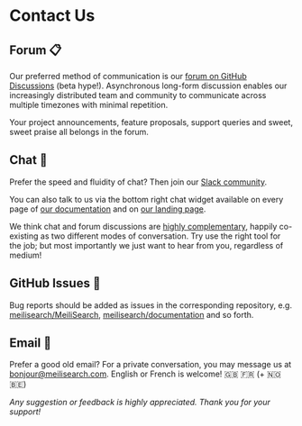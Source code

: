 # Contact Us

## Forum 📋

Our preferred method of communication is our [forum on GitHub Discussions](https://github.com/meilisearch/MeiliSearch/discussions) (beta hype!). Asynchronous long-form discussion enables our increasingly distributed team and community to communicate across multiple timezones with minimal repetition.

Your project announcements, feature proposals, support queries and sweet, sweet praise all belongs in the forum.

## Chat 💬

Prefer the speed and fluidity of chat? Then join our [Slack community](https://slack.meilisearch.com/).

You can also talk to us via the bottom right chat widget available on every page of [our documentation](https://docs.meilisearch.com/) and on [our landing page](https://www.meilisearch.com/).

We think chat and forum discussions are [highly complementary](https://blog.discourse.org/2018/04/effectively-using-discourse-together-with-group-chat/), happily co-existing as two different modes of conversation. Try use the right tool for the job; but most importantly we just want to hear from you, regardless of medium!

## GitHub Issues 🔩

Bug reports should be added as issues in the corresponding repository, e.g. [meilisearch/MeiliSearch](https://github.com/meilisearch/MeiliSearch/issues), [meilisearch/documentation](https://github.com/meilisearch/documentation/issues) and so forth.

## Email 💌

Prefer a good old email? For a private conversation, you may message us at [bonjour@meilisearch.com](mailto:bonjour@meilisearch.com). English or French is welcome! 🇬🇧 🇫🇷 (+ 🇳🇴 🇧🇪)

_Any suggestion or feedback is highly appreciated. Thank you for your support!_
